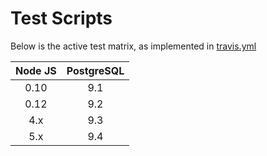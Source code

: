 # Test Scripts

Below is the active test matrix, as implemented in [travis.yml](/.travis.yml)

Node JS  | PostgreSQL
:--------: | :----------:
0.10 | 9.1
0.12 | 9.2
4.x  | 9.3
5.x  | 9.4
